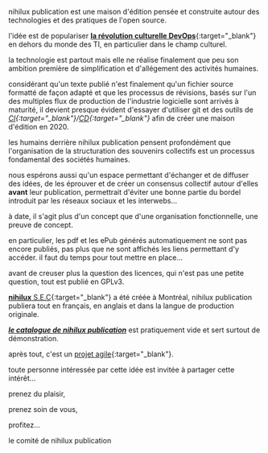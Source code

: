 nihilux publication est une maison d'édition pensée et construite autour des technologies et des pratiques de l'open source.

l'idée est de populariser [**la révolution culturelle DevOps**](https://fr.wikipedia.org/wiki/DevOps "article Wikipedia en français sur le DevOps"){:target="_blank"} en dehors du monde des TI, en particulier dans le champ culturel.

la technologie est partout mais elle ne réalise finalement que peu son ambition première de simplification et d'allégement des activités humaines.

considérant qu'un texte publié n'est finalement qu'un fichier source formatté de façon adapté et que les processus de révisions, basés sur l'un des multiples flux de production de l'industrie logicielle sont arrivés à maturité, il devient presque évident d'essayer d'utiliser git et des outils de *[CI](https://fr.wikipedia.org/wiki/Intégration_continue "article Wikipedia en français sur l'Intégration Continue"){:target="_blank"}/[CD](https://fr.wikipedia.org/wiki/Déploiement_continu "article Wikipedia en français sur le déploiment continue"){:target="_blank"}* afin de créer une maison d'édition en 2020.

les humains derrière nihilux publication pensent profondément que l'organisation de la structuration des souvenirs collectifs est un processus fondamental des sociétés humaines.
 
nous espérons aussi qu'un espace permettant d'échanger et de diffuser des idées, de les éprouver et de créer un consensus collectif autour d'elles **avant** leur publication, permettrait d'éviter une bonne partie du bordel introduit par les réseaux sociaux et les interwebs...  

à date, il s'agit plus d'un concept que d'une organisation fonctionnelle, une preuve de concept.

en particulier, les pdf et les ePub générés automatiquement ne sont pas encore publiés, pas plus que ne sont affichés les liens permettant d'y accéder. il faut du temps pour tout mettre en place...

avant de creuser plus la question des licences, qui n'est pas une petite question, tout est publié en GPLv3.

[**nihilux** S.E.C](https://nihilux.org/fr/ "nihilux home page"){:target="_blank"} a été créée à Montréal, nihilux publication publiera tout en français, en anglais et dans la langue de production originale.

**_[le catalogue de nihilux publication](/catalog/ "le catalogue de nihilux publication")_** est pratiquement vide et sert surtout de démonstration.

après tout, c'est un [projet agile](https://fr.wikipedia.org/wiki/Méthode_agile "article Wikipedia en français sur le développement Agile"){:target="_blank"}.

toute personne intéressée par cette idée est invitée à partager cette intérêt...

prenez du plaisir,

prenez soin de vous,

profitez...

le comité de nihilux publication